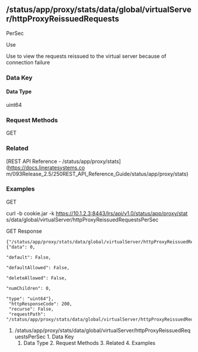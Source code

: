 ## /status/app/proxy/stats/data/global/virtualServer/httpProxyReissuedRequests
PerSec

Use

Use to view the requests reissued to the virtual server because of connection
failure

### Data Key

#### Data Type

uint64

### Request Methods

GET

### Related

[REST API Reference - /status/app/proxy/stats](https://docs.lineratesystems.co
m/093Release_2.5/250REST_API_Reference_Guide/status/app/proxy/stats)

### Examples

GET

curl -b cookie.jar -k https://10.1.2.3:8443/lrs/api/v1.0/status/app/proxy/stat
s/data/global/virtualServer/httpProxyReissuedRequestsPerSec

GET Response

    
    {"/status/app/proxy/stats/data/global/virtualServer/httpProxyReissuedRequestsPerSec": {"data": 0,
                                                                                         "default": False,
                                                                                         "defaultAllowed": False,
                                                                                         "deleteAllowed": False,
                                                                                         "numChildren": 0,
                                                                                         "type": "uint64"},
     "httpResponseCode": 200,
     "recurse": False,
     "requestPath": "/status/app/proxy/stats/data/global/virtualServer/httpProxyReissuedRequestsPerSec"}
    

  1. /status/app/proxy/stats/data/global/virtualServer/httpProxyReissuedRequestsPerSec
    1. Data Key
      1. Data Type
    2. Request Methods
    3. Related
    4. Examples

